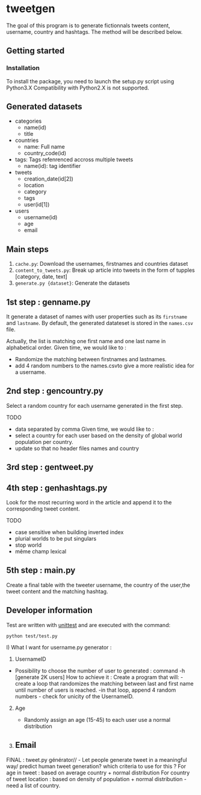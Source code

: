 # tweetgen

The goal of this program is to generate fictionnals tweets content, username, country and hashtags.
The method will be described below.

## Getting started

### Installation

To install the package, you need to launch the setup.py script using Python3.X
Compatibility with Python2.X is not supported.

## Generated datasets

- categories
  - name(id)
  - title
- countries
  - name: Full name
  - country_code(id)
- tags: Tags refenrenced accross multiple tweets
  - name(id): tag identifier
- tweets
  - creation_date(id[2])
  - location
  - category
  - tags
  - user(id[1])
- users
  - username(id)
  - age
  - email


## Main steps

1. `cache.py`: Download the usernames, firstnames and countries dataset
2. `content_to_tweets.py`: Break up article into tweets in the form of tupples [category, date, text]
3. `generate.py {dataset}`: Generate the datasets

## 1st step : genname.py

It generate a dataset of names with user properties such as its `firstname` and `lastname`. By default, the generated datateset is stored in the `names.csv` file.

Actually, the list is matching one first name and one last name in alphabetical order. Given time, we would like to :
- Randomize the matching between firstnames and lastnames.
- add 4 random numbers to the names.csvto give a more realistic idea for a username.

## 2nd step : gencountry.py

Select a random country for each username generated in the first step.

TODO
- data separated by comma
Given time, we would like to :
- select a country for each user based on the density of global world population per country.
- update so that no header files names and country

## 3rd step : gentweet.py

## 4th step : genhashtags.py

Look for the most recurring word in the article and append it to the corresponding tweet content.

TODO
- case sensitive when building inverted index
- plurial worlds to be put singulars
- stop world
- même champ lexical


## 5th step : main.py

Create a final table with the tweeter username, the country of the user,the tweet content and the matching hashtag.


## Developer information

Test are written with [unittest](https://docs.python.org/3/library/unittest.html) and are executed with the command:

```
python test/test.py
```

I) What I want for username.py generator :

1) UsernameID
  - Possibility to choose the number of user to generated : command -h [generate 2K users]
      How to achieve it :
        Create a program that will:
            -create a loop that randomizes the matching between last and first name until number of users is reached.
              -in that loop, append 4 random numbers
              - check for unicity of the UsernameID.

2) Age
    - Randomly assign an age (15-45) to each user
    use a normal distribution

3) Email
    -


FINAL : tweet.py générator//
    - Let people generate tweet in a meaningful way/ predict human tweet generation? which criteria to use for this ?
        For age in tweet : based on average country + normal distribution
        For country of tweet location : based on density of population + normal distribution
          - need a list of country.
